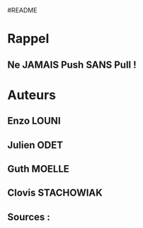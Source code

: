 #README
# Rappel
## Ne JAMAIS Push SANS Pull ! 
# Auteurs
## Enzo LOUNI
## Julien ODET
## Guth MOELLE
## Clovis STACHOWIAK
## Sources :


